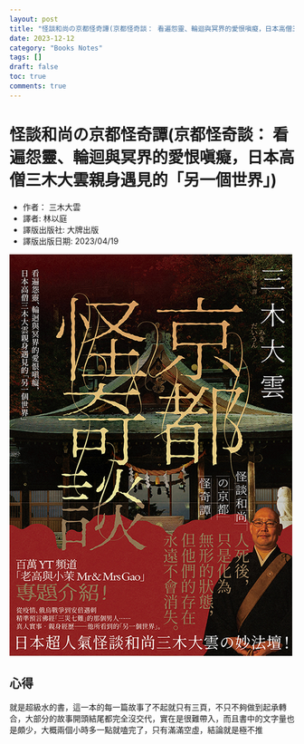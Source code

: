 ```yaml
---
layout: post
title: "怪談和尚の京都怪奇譚(京都怪奇談： 看遍怨靈、輪迴與冥界的愛恨嗔癡，日本高僧三木大雲親身遇見的「另一個世界」)"
date: 2023-12-12
category: "Books Notes"
tags: []
draft: false
toc: true
comments: true
---
```


# 怪談和尚の京都怪奇譚(京都怪奇談： 看遍怨靈、輪迴與冥界的愛恨嗔癡，日本高僧三木大雲親身遇見的「另一個世界」)
* 作者： 三木大雲
* 譯者: 林以庭
* 譯版出版社: 大牌出版
* 譯版出版日期: 2023/04/19

![](/assets/posts/京都怪奇譚.jpg)
<!-- more -->

## 心得
就是超級水的書，這一本的每一篇故事了不起就只有三頁，不只不夠做到起承轉合，大部分的故事開頭結尾都完全沒交代，實在是很難帶入，而且書中的文字量也是頗少，大概兩個小時多一點就嗑完了，只有滿滿空虛，結論就是極不推